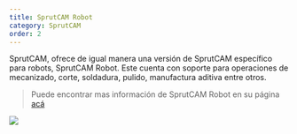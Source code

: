 ```yaml
---
title: SprutCAM Robot
category: SprutCAM
order: 2
---
```


SprutCAM, ofrece de igual manera  una versión de SprutCAM específico para robots, SprutCAM Robot. 
Este cuenta con soporte para operaciones de mecanizado, corte, soldadura, pulido, manufactura aditiva entre otros.
> Puede encontrar mas información de SprutCAM Robot en su página [acá](https://sprutcam.com/es/sprutcam-robot/)

![](//placehold.it/800x600)
